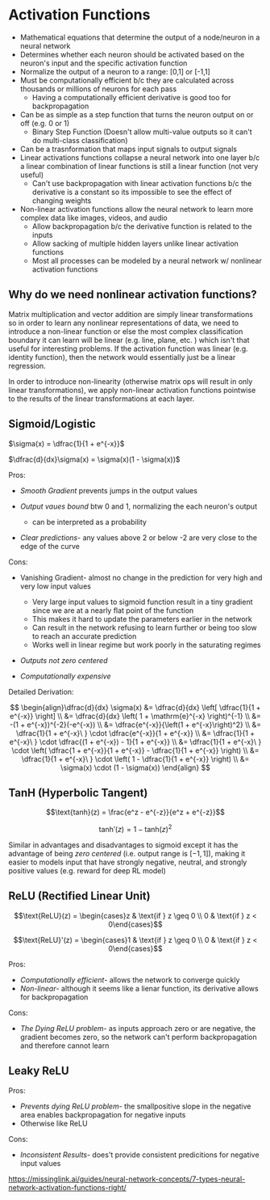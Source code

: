# Activation Functions

- Mathematical equations that determine the output of a node/neuron in a neural network
- Determines whether each neuron should be activated based on the neuron's input and the specific activation function
- Normalize the output of a neuron to a range: [0,1] or [-1,1]
- Must be computationally efficient b/c they are calculated across thousands or millions of neurons for each pass
  - Having a computationally efficient derivative is good too for backpropagation
- Can be as simple as a step function that turns the neuron output on or off (e.g. 0 or 1) 
  - Binary Step Function (Doesn't allow multi-value outputs so it can't do multi-class classification)
- Can be a trasnformation that maps input signals to output signals
- Linear activations functions collapse a neural network into one layer b/c a linear combination of linear functions is still a linear function (not very useful)
  - Can't use backpropagation with linear activation functions b/c the derivative is a constant so its impossible to see the effect of changing weights
- Non-linear activation functions allow the neural network to learn more complex data like images, videos, and audio
  - Allow backpropagation b/c the derivative function is related to the inputs
  - Allow sacking of multiple hidden layers unlike linear activation functions
  - Most all processes can be modeled by a neural network w/ nonlinear activation functions

## Why do we need nonlinear activation functions?
Matrix multiplication and vector addition are simply linear transformations so in order to learn any nonlinear representations of data, we need to introduce a non-linear function or else the most complex classification boundary it can learn will be linear (e.g. line, plane, etc. ) which isn't that useful for interesting problems. If the activation function was linear (e.g. identity function), then the network would essentially just be a linear regression.

In order to introduce non-linearity (otherwise matrix ops will result in only linear transformations), we apply non-linear activation functions pointwise to the results of the linear transformations at each layer.

## Sigmoid/Logistic 
$\sigma(x) = \dfrac{1}{1 + e^{-x}}$

$\dfrac{d}{dx}\sigma(x) = \sigma(x)(1 - \sigma(x))$

Pros: 

- *Smooth Gradient* prevents jumps in the output values
- *Output vaues bound* btw 0 and 1, normalizing the each neuron's output 
    - can be interpreted as a probability

- *Clear predictions*- any values above 2 or below -2 are very close to the edge of the curve 

Cons:

- Vanishing Gradient- almost no change in the prediction for very high and very low input values
  - Very large input values to sigmoid function result in a tiny gradient since we are at a nearly flat point of the function
  - This makes it hard to update the parameters earlier in the network
  - Can result in the network refusing to learn further or being too slow to reach an accurate prediction
  - Works well in linear regime but work poorly in the saturating regimes
  
- *Outputs not zero centered*
- *Computationally expensive*



Detailed Derivation:

$$ \begin{align}\dfrac{d}{dx} \sigma(x) &= \dfrac{d}{dx} \left[ \dfrac{1}{1 + e^{-x}} \right] \\ &= \dfrac{d}{dx} \left( 1 + \mathrm{e}^{-x} \right)^{-1} \\ &= -(1 + e^{-x})^{-2}(-e^{-x}) \\ &= \dfrac{e^{-x}}{\left(1 + e^{-x}\right)^2} \\ &= \dfrac{1}{1 + e^{-x}\ } \cdot \dfrac{e^{-x}}{1 + e^{-x}}  \\ &= \dfrac{1}{1 + e^{-x}\ } \cdot \dfrac{(1 + e^{-x}) - 1}{1 + e^{-x}}  \\ &= \dfrac{1}{1 + e^{-x}\ } \cdot \left( \dfrac{1 + e^{-x}}{1 + e^{-x}} - \dfrac{1}{1 + e^{-x}} \right) \\ &= \dfrac{1}{1 + e^{-x}\ } \cdot \left( 1 - \dfrac{1}{1 + e^{-x}} \right) \\ &= \sigma(x) \cdot (1 - \sigma(x)) \end{align} $$

## TanH (Hyperbolic Tangent)

$$\text{tanh}(z) = \frac{e^z - e^{-z}}{e^z + e^{-z}}$$

$$\text{tanh}'(z) = 1 - \text{tanh}(z)^2$$

Similar in advantages and disadvantages to sigmoid except it has the advantage of being *zero centered* (i.e. output range is $[-1, 1]$), making it easier to models input that have strongly negative, neutral, and strongly positive values (e.g. reward for deep RL model)

## ReLU (Rectified Linear Unit)
$$\text{ReLU}(z) = \begin{cases}z & \text{if } z \geq 0 \\ 0 & \text{if } z < 0\end{cases}$$

$$\text{ReLU}'(z) = \begin{cases}1 & \text{if } z \geq 0 \\ 0 & \text{if } z < 0\end{cases}$$

Pros: 

- *Computationally efficient*- allows the network to converge quickly 
- *Non-linear*- although it seems like a lienar function, its derivative allows for backpropagation

Cons:

- *The Dying ReLU problem*- as inputs approach zero or are negative, the gradient becomes zero, so the network can't perform backpropagation and therefore cannot learn



## Leaky ReLU
Pros:

- *Prevents dying ReLU problem*- the smallpositive slope in the negative area enables backpropagation for negative inputs
- Otherwise like ReLU

Cons:

- *Inconsistent Results*- does't provide consistent predicitions for negative input values

https://missinglink.ai/guides/neural-network-concepts/7-types-neural-network-activation-functions-right/